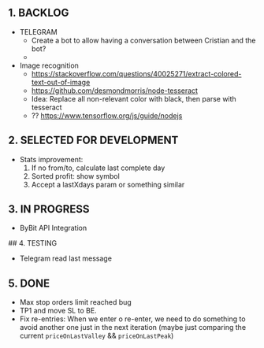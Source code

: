 ## 1. BACKLOG

* TELEGRAM
	- Create a bot to allow having a conversation between Cristian and the bot?
	- 
* Image recognition
	- https://stackoverflow.com/questions/40025271/extract-colored-text-out-of-image
	- https://github.com/desmondmorris/node-tesseract
	- Idea: Replace all non-relevant color with black, then parse with tesseract
	- ?? https://www.tensorflow.org/js/guide/nodejs


## 2. SELECTED FOR DEVELOPMENT

- Stats improvement: 
	1. If no from/to, calculate last complete day
	2. Sorted profit: show symbol
	3. Accept a lastXdays param or something similar

## 3. IN PROGRESS
- ByBit API Integration


## 4. TESTING
- Telegram read last message

## 5. DONE
- Max stop orders limit reached bug
- TP1 and move SL to BE.
- Fix re-entries: When we enter o re-enter, we need to do something to avoid another one just in the next iteration (maybe just comparing the current `priceOnLastValley` && `priceOnLastPeak`)